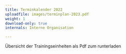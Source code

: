 ```yaml
---
title: Terminkalender 2022
uploadfile: images/terminplan-2023.pdf
weight: 1
download-only: true
internals: Interne Organisation

---
```

Übersicht der Trainingseinheiten als Pdf zum runterladen